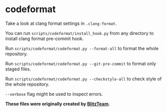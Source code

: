 # codeformat

Take a look at clang format settings in `.clang-format`.

You can run `scripts/codeformat/install_hook.py` from any directory to install clang format pre-commit hook.

Run `scripts/codeformat/codeformat.py --format-all` to format the whole repository.

Run `scripts/codeformat/codeformat.py --git-pre-commit` to format only staged files.

Run `scripts/codeformat/codeformat.py --checkstyle-all` to check style of the whole repository.

`--verbose` flag might be used to inspect errors.

**These files were originally created by [BlitzTeam](http://blitzteam.com/).**
